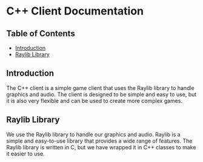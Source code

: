 # C++ Client Documentation

## Table of Contents
- [Introduction](#introduction)
- [Raylib Library](#raylib-library)

## Introduction
The C++ client is a simple game client that uses the Raylib library to handle graphics and audio. The client is designed to be simple and easy to use, but it is also very flexible and can be used to create more complex games.

## Raylib Library
We use the Raylib library to handle our graphics and audio. Raylib is a simple and easy-to-use library that provides a wide range of features. The Raylib library is written in C, but we have wrapped it in C++ classes to make it easier to use.
